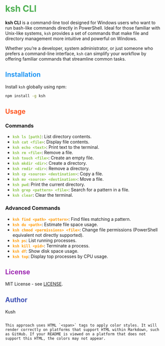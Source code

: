 # <span style="color:#4CAF50;">**ksh CLI**</span>

**ksh CLI** is a command-line tool designed for Windows users who want to run bash-like commands directly in PowerShell. Ideal for those familiar with Unix-like systems, `ksh` provides a set of commands that make file and directory management more intuitive and powerful on Windows.

Whether you’re a developer, system administrator, or just someone who prefers a command-line interface, `ksh` can simplify your workflow by offering familiar commands that streamline common tasks.

## <span style="color:#2196F3;">Installation</span>

Install `ksh` globally using npm:

```bash
npm install -g ksh
```

## <span style="color:#FF5722;">Usage</span>

### Commands

- <span style="color:#8BC34A;">**`ksh ls [path]`**</span>: List directory contents.
- <span style="color:#8BC34A;">**`ksh cat <file>`**</span>: Display file contents.
- <span style="color:#8BC34A;">**`ksh echo <text>`**</span>: Print text to the terminal.
- <span style="color:#8BC34A;">**`ksh rm <file>`**</span>: Remove a file.
- <span style="color:#8BC34A;">**`ksh touch <file>`**</span>: Create an empty file.
- <span style="color:#8BC34A;">**`ksh mkdir <dir>`**</span>: Create a directory.
- <span style="color:#8BC34A;">**`ksh rmdir <dir>`**</span>: Remove a directory.
- <span style="color:#8BC34A;">**`ksh cp <source> <destination>`**</span>: Copy a file.
- <span style="color:#8BC34A;">**`ksh mv <source> <destination>`**</span>: Move a file.
- <span style="color:#8BC34A;">**`ksh pwd`**</span>: Print the current directory.
- <span style="color:#8BC34A;">**`ksh grep <pattern> <file>`**</span>: Search for a pattern in a file.
- <span style="color:#8BC34A;">**`ksh clear`**</span>: Clear the terminal.

### Advanced Commands

- <span style="color:#FF9800;">**`ksh find <path> <pattern>`**</span>: Find files matching a pattern.
- <span style="color:#FF9800;">**`ksh du <path>`**</span>: Estimate file space usage.
- <span style="color:#FF9800;">**`ksh chmod <permissions> <file>`**</span>: Change file permissions (PowerShell equivalent not directly supported).
- <span style="color:#FF9800;">**`ksh ps`**</span>: List running processes.
- <span style="color:#FF9800;">**`ksh kill <pid>`**</span>: Terminate a process.
- <span style="color:#FF9800;">**`ksh df`**</span>: Show disk space usage.
- <span style="color:#FF9800;">**`ksh top`**</span>: Display top processes by CPU usage.

## <span style="color:#9C27B0;">License</span>

MIT License - see [LICENSE](LICENSE).

## <span style="color:#3F51B5;">Author</span>

Kush
```

This approach uses HTML `<span>` tags to apply color styles. It will render correctly on platforms that support HTML within Markdown, such as GitHub. If your README is viewed on a platform that does not support this HTML, the colors may not appear.
